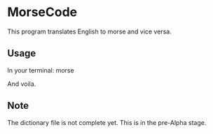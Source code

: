 # MorseCode

This program translates English to morse and vice versa.

## Usage
In your terminal:
morse

And voila.

## Note
The dictionary file is not complete yet. This is in the pre-Alpha stage.